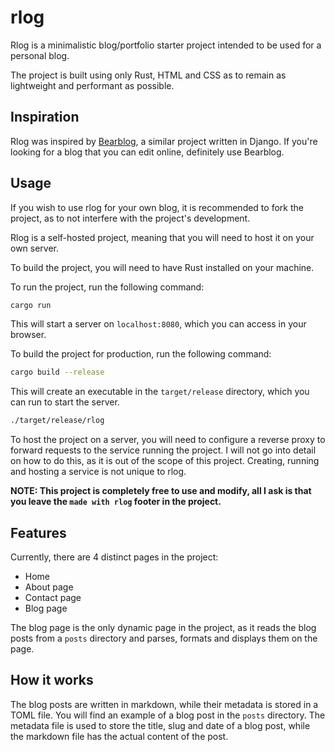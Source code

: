 # rlog

Rlog is a minimalistic blog/portfolio starter project intended to be used for a personal blog.

The project is built using only Rust, HTML and CSS as to remain as lightweight and performant as possible.


## Inspiration

Rlog was inspired by [Bearblog](https://bearblog.dev/), a similar project written in Django. If you're looking
for a blog that you can edit online, definitely use Bearblog.


## Usage

If you wish to use rlog for your own blog, it is recommended to fork the project, as to not interfere with the
project's development.

Rlog is a self-hosted project, meaning that you will need to host it on your own server.

To build the project, you will need to have Rust installed on your machine.

To run the project, run the following command:

```bash
cargo run
```

This will start a server on `localhost:8080`, which you can access in your browser.

To build the project for production, run the following command:

```bash
cargo build --release
```

This will create an executable in the `target/release` directory, which you can run to start the server.

```bash
./target/release/rlog
```

To host the project on a server, you will need to configure a reverse proxy to forward requests to the
service running the project. I will not go into detail on how to do this, as it is out of the scope of this
project. Creating, running and hosting a service is not unique to rlog.

**NOTE: This project is completely free to use and modify, all I ask is that you leave the `made with rlog`
footer in the project.**

## Features

Currently, there are 4 distinct pages in the project:
 - Home
 - About page
 - Contact page
 - Blog page

The blog page is the only dynamic page in the project, as it reads the blog posts from a `posts` directory
and parses, formats and displays them on the page.


## How it works

The blog posts are written in markdown, while their metadata is stored in a TOML file. You will find an example
of a blog post in the `posts` directory. The metadata file is used to store the title, slug and date of a blog post,
while the markdown file has the actual content of the post.
